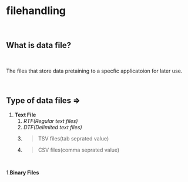 # filehandling
<br>

## What is data file?
<br>
<p>The files that store data pretaining to a specfic applicatoion for later use.</p>
<br>

## Type of data files =>

1. **Text File**
   1. _RTF(Regular text files)_
   1. _DTF(Delimited text files)_
    1. > TSV files(tab seprated value)<br>
    1. > CSV files(comma seprated value)
<br>

1.**Binary Files**
<!-- 1. Item 2 -->